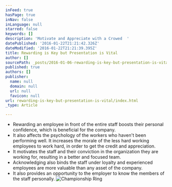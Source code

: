 ```yaml
---
inFeed: true
hasPage: true
inNav: false
inLanguage: null
starred: false
keywords: []
description: 'Motivate and Appreciate with a Crowed  '
datePublished: '2016-01-22T21:21:42.326Z'
dateModified: '2016-01-22T21:21:39.395Z'
title: Rewarding is Key but Presentation is Vital
author: []
sourcePath: _posts/2016-01-06-rewarding-is-key-but-presentation-is-vital.md
published: true
authors: []
publisher:
  name: null
  domain: null
  url: null
  favicon: null
url: rewarding-is-key-but-presentation-is-vital/index.html
_type: Article

---
```

* Rewarding an employee in front of the entire staff boosts their personal confidence, which is beneficial for the company.
* It also affects the psychology of the workers who haven't been performing well. It increases the morale of the less hard working employees to work hard, in order to get the credit and appreciation.
* It motivates the staff and their conviction in the organization they are working for, resulting in a better and focused team.
* Acknowledging also binds the staff under loyalty and experienced employees are more valuable than any asset of the company.
* It also provides an opportunity to the employer to know the members of the staff personally.
![Championship Ring](https://s3-us-west-2.amazonaws.com/the-grid-img/p/4941a6540da6af703b34368df7f5604b54799cc9.jpg)